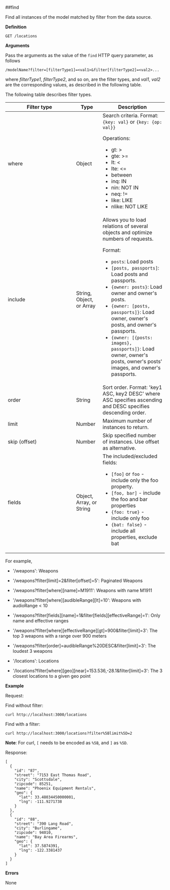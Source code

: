 ##find

Find all instances of the model matched by filter from the data source.

**Definition**

    GET /locations

**Arguments**

Pass the arguments as the value of the `find` HTTP query parameter, as follows

    /modelName?filter=[filterType1]=<val1>&filter[filterType2]=<val2>...

where *filterType1*, *filterType2*, and so on, are the filter types, and *val1*, *val2* are the corresponding
values, as described in the following table.

The following table describes filter types.

<table>
<thead><tr>
<th width="200">Filter type</th>
<th>Type</th>
<th>Description</th>
</tr></thead>
<tbody>
<tr>
<td>where</td>
<td>Object</td>
<td>Search criteria. Format: <code>{key: val}</code> or <code>{key: {op: val}}</code>  
<p>Operations:</p>
<ul>
<li>gt: &gt;</li>
<li>gte: &gt;=</li>
<li>lt: &lt;</li>
<li>lte: &lt;=</li>
<li>between</li>
<li>inq: IN</li>
<li>nin: NOT IN</li>
<li>neq: !=</li>
<li>like: LIKE</li>
<li>nlike: NOT LIKE</li>
</ul>
</td>
</tr>
<tr>
<td>include</td>
<td>String, Object, or Array</td>
<td>Allows you to load relations of several objects and optimize numbers of requests.
<p>Format:</p>
<ul>
<li><code>posts</code>: Load posts</li>
<li><code>[posts, passports]</code>: Load posts and passports.</li>
<li><code>{owner: posts}</code>: Load owner and owner's posts.</li>
<li><code>{owner: [posts, passports]}</code>: Load owner, owner's posts, and owner's passports.</li>
<li><code>{owner: [{posts: images}, passports]}</code>: Load owner, owner's posts, owner's posts' images, and owner's passports.</li>
</ul>
</td>
</tr>
<tr>
<td>order</td>
<td>String</td>
<td>Sort order.  Format: 'key1 ASC, key2 DESC' where ASC specifies ascending and DESC specifies descending order.</td>
</tr>
<tr>
<td>limit</td>
<td>Number</td>
<td>Maximum number of instances to return.</td>
</tr>
<tr>
<td>skip (offset)</td>
<td>Number</td>
<td>Skip specified number of instances.  Use offset as alternative.</td>
</tr>
<tr>
<td>fields</td>
<td>Object, Array, or String</td>
<td>The included/excluded fields:
<ul>
<li>
<code>[foo]</code> or <code>foo</code> - include only the foo property.</li>
<li>
<code>[foo, bar]</code> - include the foo and bar properties</li>
<li>
<code>{foo: true}</code> - include only foo</li>
<li>
<code>{bat: false}</code> - include all properties, exclude bat</li>
</ul>
</td>
</tr>
</tbody>
</table>

For example,

 - '/weapons': Weapons
 - '/weapons?filter[limit]=2&filter[offset]=5': Paginated Weapons
 - '/weapons?filter[where][name]=M1911': Weapons with name M1911
 - '/weapons?filter[where][audibleRange][lt]=10': Weapons with audioRange < 10
 - '/weapons?filter[fields][name]=1&filter[fields][effectiveRange]=1': Only name and effective ranges
 - '/weapons?filter[where][effectiveRange][gt]=900&filter[limit]=3': The top 3 weapons with a range over 900 meters
 - '/weapons?filter[order]=audibleRange%20DESC&filter[limit]=3': The loudest 3 weapons

 - '/locations': Locations
 - '/locations?filter[where][geo][near]=153.536,-28.1&filter[limit]=3': The 3 closest locations to a given geo point


**Example**

Request:

Find without filter:

    curl http://localhost:3000/locations

Find with a filter:

    curl http://localhost:3000/locations?filter%5Blimit%5D=2

**Note**: For curl, `[` needs to be encoded as `%5B`, and `]` as `%5D`.

Response:

    [
      {
        "id": "87",
        "street": "7153 East Thomas Road",
        "city": "Scottsdale",
        "zipcode": 85251,
        "name": "Phoenix Equipment Rentals",
        "geo": {
          "lat": 33.48034450000001,
          "lng": -111.9271738
        }
      },
      {
        "id": "88",
        "street": "390 Lang Road",
        "city": "Burlingame",
        "zipcode": 94010,
        "name": "Bay Area Firearms",
        "geo": {
          "lat": 37.5874391,
          "lng": -122.3381437
        }
      }
    ]

**Errors**

None

